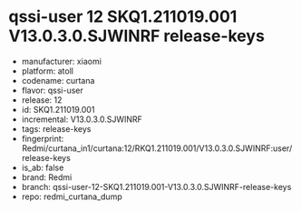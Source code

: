 # qssi-user 12 SKQ1.211019.001 V13.0.3.0.SJWINRF release-keys
- manufacturer: xiaomi
- platform: atoll
- codename: curtana
- flavor: qssi-user
- release: 12
- id: SKQ1.211019.001
- incremental: V13.0.3.0.SJWINRF
- tags: release-keys
- fingerprint: Redmi/curtana_in1/curtana:12/RKQ1.211019.001/V13.0.3.0.SJWINRF:user/release-keys
- is_ab: false
- brand: Redmi
- branch: qssi-user-12-SKQ1.211019.001-V13.0.3.0.SJWINRF-release-keys
- repo: redmi_curtana_dump
